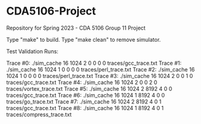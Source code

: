 # CDA5106-Project
Repository for Spring 2023 - CDA 5106 Group 11 Project

Type "make" to build. Type "make clean" to remove simulator.

Test Validation Runs:

Trace #0: ./sim_cache 16 1024 2 0 0 0 0 traces/gcc_trace.txt
Trace #1: ./sim_cache 16 1024 1 0 0 0 0 traces/perl_trace.txt
Trace #2: ./sim_cache 16 1024 1 0 0 0 0 traces/perl_trace.txt
Trace #3: ./sim_cache 16 1024 2 0 0 1 0 traces/gcc_trace.txt
Trace #4: ./sim_cache 16 1024 2 0 0 2 0 traces/vortex_trace.txt
Trace #5: ./sim_cache 16 1024 2 8192 4 0 0 traces/gcc_trace.txt
Trace #6: ./sim_cache 16 1024 1 8192 4 0 0 traces/go_trace.txt
Trace #7: ./sim_cache 16 1024 2 8192 4 0 1 traces/gcc_trace.txt
Trace #8: ./sim_cache 16 1024 1 8192 4 0 1 traces/compress_trace.txt
